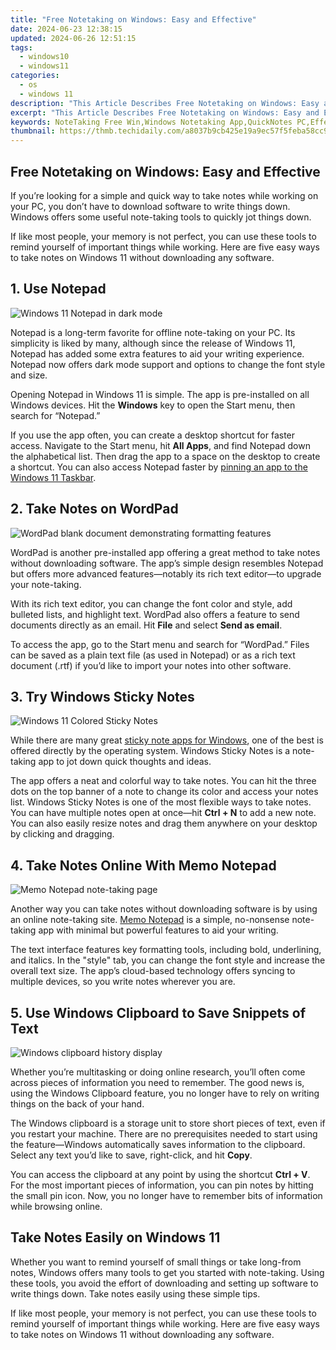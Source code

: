 ```yaml
---
title: "Free Notetaking on Windows: Easy and Effective"
date: 2024-06-23 12:38:15
updated: 2024-06-26 12:51:15
tags:
  - windows10
  - windows11
categories:
  - os
  - windows 11
description: "This Article Describes Free Notetaking on Windows: Easy and Effective"
excerpt: "This Article Describes Free Notetaking on Windows: Easy and Effective"
keywords: NoteTaking Free Win,Windows Notetaking App,QuickNotes PC,Effective NoteWin,Free Notepad OS,Easy NoteClip WIN,SimpleNotepadWIndo
thumbnail: https://thmb.techidaily.com/a8037b9cb425e19a9ec57f5feba58cc91bfb4e98ab568e20793fc881abc0b40e.jpg
---
```


## Free Notetaking on Windows: Easy and Effective

 If you’re looking for a simple and quick way to take notes while working on your PC, you don’t have to download software to write things down. Windows offers some useful note-taking tools to quickly jot things down.

 If like most people, your memory is not perfect, you can use these tools to remind yourself of important things while working. Here are five easy ways to take notes on Windows 11 without downloading any software.

## 1\. Use Notepad

![Windows 11 Notepad in dark mode](https://static1.makeuseofimages.com/wordpress/wp-content/uploads/2023/07/windows-11-notepad-in-dark-mode.jpg)

 Notepad is a long-term favorite for offline note-taking on your PC. Its simplicity is liked by many, although since the release of Windows 11, Notepad has added some extra features to aid your writing experience. Notepad now offers dark mode support and options to change the font style and size.

 Opening Notepad in Windows 11 is simple. The app is pre-installed on all Windows devices. Hit the **Windows** key to open the Start menu, then search for “Notepad.”

 If you use the app often, you can create a desktop shortcut for faster access. Navigate to the Start menu, hit **All Apps**, and find Notepad down the alphabetical list. Then drag the app to a space on the desktop to create a shortcut. You can also access Notepad faster by [pinning an app to the Windows 11 Taskbar](https://www.makeuseof.com/windows-11-taskbar-pin-almost-anything/).

## 2\. Take Notes on WordPad

![WordPad blank document demonstrating formatting features](https://static1.makeuseofimages.com/wordpress/wp-content/uploads/2023/07/wordpad-blank-document-demonstrating-formatting-features.jpg)

 WordPad is another pre-installed app offering a great method to take notes without downloading software. The app’s simple design resembles Notepad but offers more advanced features—notably its rich text editor—to upgrade your note-taking.

 With its rich text editor, you can change the font color and style, add bulleted lists, and highlight text. WordPad also offers a feature to send documents directly as an email. Hit **File** and select **Send as email**.

 To access the app, go to the Start menu and search for “WordPad.” Files can be saved as a plain text file (as used in Notepad) or as a rich text document (.rtf) if you’d like to import your notes into other software.

## 3\. Try Windows Sticky Notes

![Windows 11 Colored Sticky Notes](https://static1.makeuseofimages.com/wordpress/wp-content/uploads/2023/07/windows-11-colored-sticky-notes.jpg)

 While there are many great [sticky note apps for Windows](https://www.makeuseof.com/tag/post-screen-x-sticky-note-apps-windows/), one of the best is offered directly by the operating system. Windows Sticky Notes is a note-taking app to jot down quick thoughts and ideas.

 The app offers a neat and colorful way to take notes. You can hit the three dots on the top banner of a note to change its color and access your notes list. Windows Sticky Notes is one of the most flexible ways to take notes. You can have multiple notes open at once—hit **Ctrl + N** to add a new note. You can also easily resize notes and drag them anywhere on your desktop by clicking and dragging.

## 4\. Take Notes Online With Memo Notepad

![Memo Notepad note-taking page](https://static1.makeuseofimages.com/wordpress/wp-content/uploads/2023/07/memo-notepad-note-taking-page.jpg)

 Another way you can take notes without downloading software is by using an online note-taking site. [Memo Notepad](https://www.memonotepad.com/) is a simple, no-nonsense note-taking app with minimal but powerful features to aid your writing.

 The text interface features key formatting tools, including bold, underlining, and italics. In the "style" tab, you can change the font style and increase the overall text size. The app’s cloud-based technology offers syncing to multiple devices, so you write notes wherever you are.

## 5\. Use Windows Clipboard to Save Snippets of Text

![Windows clipboard history display](https://static1.makeuseofimages.com/wordpress/wp-content/uploads/2023/07/windows-clipboard-history-display.jpg)

 Whether you’re multitasking or doing online research, you’ll often come across pieces of information you need to remember. The good news is, using the Windows Clipboard feature, you no longer have to rely on writing things on the back of your hand.

 The Windows clipboard is a storage unit to store short pieces of text, even if you restart your machine. There are no prerequisites needed to start using the feature—Windows automatically saves information to the clipboard. Select any text you’d like to save, right-click, and hit **Copy**.

 You can access the clipboard at any point by using the shortcut **Ctrl + V**. For the most important pieces of information, you can pin notes by hitting the small pin icon. Now, you no longer have to remember bits of information while browsing online.

## Take Notes Easily on Windows 11

 Whether you want to remind yourself of small things or take long-from notes, Windows offers many tools to get you started with note-taking. Using these tools, you avoid the effort of downloading and setting up software to write things down. Take notes easily using these simple tips.

 If like most people, your memory is not perfect, you can use these tools to remind yourself of important things while working. Here are five easy ways to take notes on Windows 11 without downloading any software.
